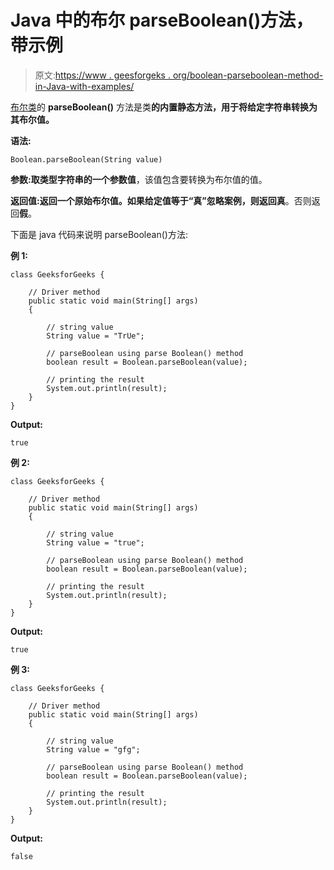 # Java 中的布尔 parseBoolean()方法，带示例

> 原文:[https://www . geesforgeks . org/boolean-parseboolean-method-in-Java-with-examples/](https://www.geeksforgeeks.org/boolean-parseboolean-method-in-java-with-examples/)

[布尔类](https://www.geeksforgeeks.org/java-lang-boolean-class-java/)的 **parseBoolean()** 方法是类**的内置静态方法，用于将给定字符串转换为其布尔值。**

**语法:**

```
Boolean.parseBoolean(String value)
```

**参数:**取类型字符串的一个参数**值**，该值包含要转换为布尔值的值。

**返回值:**返回一个原始布尔值。如果给定值等于“真”忽略案例，则返回**真**。否则返回**假**。

下面是 java 代码来说明 parseBoolean()方法:

**例 1:**

```
class GeeksforGeeks {

    // Driver method
    public static void main(String[] args)
    {

        // string value
        String value = "TrUe";

        // parseBoolean using parse Boolean() method
        boolean result = Boolean.parseBoolean(value);

        // printing the result
        System.out.println(result);
    }
}
```

**Output:**

```
true

```

**例 2:**

```
class GeeksforGeeks {

    // Driver method
    public static void main(String[] args)
    {

        // string value
        String value = "true";

        // parseBoolean using parse Boolean() method
        boolean result = Boolean.parseBoolean(value);

        // printing the result
        System.out.println(result);
    }
}
```

**Output:**

```
true

```

**例 3:**

```
class GeeksforGeeks {

    // Driver method
    public static void main(String[] args)
    {

        // string value
        String value = "gfg";

        // parseBoolean using parse Boolean() method
        boolean result = Boolean.parseBoolean(value);

        // printing the result
        System.out.println(result);
    }
}
```

**Output:**

```
false

```
